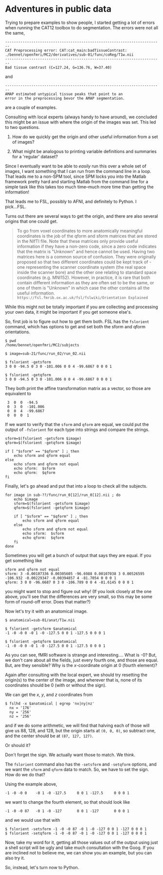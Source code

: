 # Adventures in public data

Trying to prepare examples to show people, I started getting a lot of errors
when running the CAT12 toolbox to do segmentation.  The errors were not
all the same,

```
------------------------------------------------------------------------
CAT Preprocessing error: CAT:cat_main:badTissueContrast: ./bennet/openfmri/MC2/derivatives/sub-01/func/coReg/T1w.nii 
------------------------------------------------------------------------
Bad tissue contrast (C=127.24, G=136.76, W=37.40)
```
and
```
------------------------------------------------------------------------
AMAP estimated untypical tissue peaks that point to an 
error in the preprocessing bevor the AMAP segmentation.
```
are a couple of examples.

Consulting with local experts (always handy to have around), we concluded this
might be an issue with where the origin of the images was set.  This led to
two questions.

1.  How do we quickly get the origin and other useful information from a set
    of images?

1.  What might be analogous to printing variable definitions and summaries for
    a 'regular' dataset?

Since I eventually want to be able to _easily_ run this over a whole set of
images, I want something that I can run from the command line in a loop.  That
leads me to a non-SPM tool, since SPM locks you into the Matlab framework
pretty hard and starting Matlab from the command line for a simple task
like this takes too much time&ndash;much more time than getting the information!

That leads me to FSL, possibly to AFNI, and definitely to Python.  I pick...FSL.

Turns out there are several ways to get the origin, and there are also several
origins that one could get.

> To go from voxel coordinates to more anatomically meaningful coordinates is
> the job of the qform and sform matrices that are stored in the NIfTI file.
> Note that these matrices only provide useful information if they have a
> non-zero code, since a zero code indicates that the matrix is "Unknown" and
> hence cannot be used. Having two matrices here is a common source of
> confusion. They were originally proposed so that two different coordinates
> could be kept track of - one representing the scanner coordinate system (the
> real space inside the scanner bore) and the other one relating to standard
> space coordinates (e.g. MNI152). However, in practice, it is rare that both
> contain different information as they are often set to be the same, or one
> of them is "Unknown" in which case the other contains all the useful
> information.
`https://fsl.fmrib.ox.ac.uk/fsl/fslwiki/Orientation Explained`

While this might not be totally important if you are collecting and processing
your own data, it might be important if you get someone else's.

So, first job is to figure out how to get them both.  FSL has the `fslorient`
command, which has options to get and set both the sform and qform
orientations.

```
$ pwd
/home/bennet/openfmri/MC2/subjects

$ image=sub-21/func/run_02/run_02.nii

$ fslorient -getsform
3 0 0 -94.5 0 3 0 -101.006 0 0 4 -99.6867 0 0 0 1

$ fslorient -getqform
3 0 0 -94.5 0 3 0 -101.006 0 0 4 -99.6867 0 0 0 1
```
They both print the affine transformation matrix as a vector, so those are
equivalent to

```
 3  0  0  -94.5
 0  3  0  -101.006
 0  0  4  -99.6867
 0  0  0  1
```
If we want to verify that the `sform` and `qform` are equal, we could put the
output of `-fslorient` for each type into strings and compare the strings.

```
sform=$(fslorient -getsform $image)
qform=$(fslorient -getqform $image)

if [ "$sform" == "$qform" ] ; then
    echo sform and qform equal
else
    echo sform and qform not equal
    echo sform:  $sform
    echo qform:  $qform
fi
```

Finally, let's go ahead and put that into a loop to check all the subjects.

```
for image in sub-??/func/run_0[12]/run_0[12].nii ; do
    echo $image
    sform=$(fslorient -getsform $image)
    qform=$(fslorient -getqform $image)

    if [ "$sform" == "$qform" ] ; then
        echo sform and qform equal
    else
        echo sform and qform not equal
        echo sform:  $sform
        echo qform:  $qform
    fi
done
```
Sometimes you will get a bunch of output that says they are equal.  If you get
something like

```
sform and qform not equal
sform: 3 -0.00107336 0.00305605 -96.6988 0.00107038 3 0.00526595 -106.932 -0.00229347 -0.00394857 4 -81.7054 0 0 0 1
qform: 3 0 0 -96.6687 0 3 0 -106.789 0 0 4 -81.6145 0 0 0 1
```
you might want to stop and figure out why!  (If you look closely at the one
above, you'll see that the differences are very small, so this may be some
form of round-off error.  Does that matter?)

Now let's try it with an anatomical image.

```
$ anatomical=sub-01/anat/T1w.nii

$ fslorient -getsform $anatomical
-1 -0 -0 0 -0 1 -0 -127.5 0 0 1 -127.5 0 0 0 1

$ fslorient -getqform $anatomical
-1 -0 -0 0 -0 1 -0 -127.5 0 0 1 -127.5 0 0 0 1
```

As you can see, fMRI software is strange and interesting....  What is -0?  But,
we don't care about all the fields, just every fourth one, and those are equal.
But, are they sensible?  Why is the _x_-coordinate origin at 0 (fourth element)?

Again after consulting with the local expert, we should try resetting the
origin(s) to the center of the image, and wherever that is, none of its
coordinates should be 0 (with or without the sign).

We can get the _x_, _y_, and _z_ coordinates from

```
$ fslhd -x $anatomical | egrep 'nx|ny|nz'
  nx = '176'
  ny = '256'
  nz = '256'
```
and if we do some arithmetic, we will find that halving each of those will
give us 88, 128, and 128, but the origin starts at `(0, 0, 0)`, so subtract
one, and the center should be at `(87, 127, 127)`.

Or should it?

Don't forget the sign.  We actually want those to match.  We think.

The `fslorient` command also has the `-setsform` and `-setqform` options, and
we want the `sform` and `qform` data to match.  So, we have to set the sign.
How do we do that?

Using the example above,

```
-1 -0 -0 0    -0 1 -0 -127.5     0 0 1 -127.5     0 0 0 1
```

we want to change the fourth element, so that should look like

```
-1 -0 -0 87   -0 1 -0 -127       0 0 1 -127       0 0 0 1
```

and we would use that with

```
$ fslorient -setsform -1 -0 -0 87 -0 1 -0 -127 0 0 1 -127 0 0 0 1
$ fslorient -setqform -1 -0 -0 87 -0 1 -0 -127 0 0 1 -127 0 0 0 1
```

Now, take my word for it, getting all those values out of the output using
just a shell script will be ugly and take much consultation with the Goog.
If you are inclined not to believe me, we can show you an example, but you can
also try it.

So, instead, let's turn now to Python.


